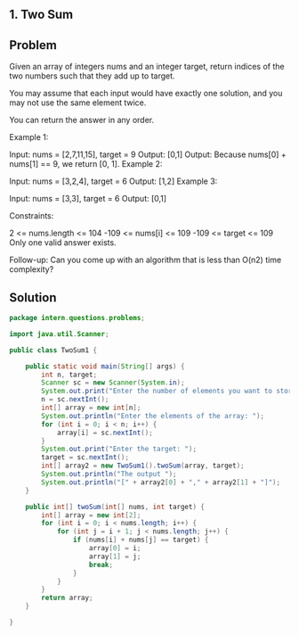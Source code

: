 ## 1. Two Sum

## Problem

Given an array of integers nums and an integer target, return indices of the two numbers such that they add up to target.

You may assume that each input would have exactly one solution, and you may not use the same element twice.

You can return the answer in any order.

 

Example 1:

Input: nums = [2,7,11,15], target = 9
Output: [0,1]
Output: Because nums[0] + nums[1] == 9, we return [0, 1].
Example 2:

Input: nums = [3,2,4], target = 6
Output: [1,2]
Example 3:

Input: nums = [3,3], target = 6
Output: [0,1]
 

Constraints:

2 <= nums.length <= 104
-109 <= nums[i] <= 109
-109 <= target <= 109
Only one valid answer exists.
 

Follow-up: Can you come up with an algorithm that is less than O(n2) time complexity?

## Solution

```java
package intern.questions.problems;

import java.util.Scanner;

public class TwoSum1 {

	public static void main(String[] args) {
		int n, target;
		Scanner sc = new Scanner(System.in);
		System.out.print("Enter the number of elements you want to store: ");
		n = sc.nextInt();
		int[] array = new int[n];
		System.out.println("Enter the elements of the array: ");
		for (int i = 0; i < n; i++) {
			array[i] = sc.nextInt();
		}
		System.out.print("Enter the target: ");
		target = sc.nextInt();
		int[] array2 = new TwoSum1().twoSum(array, target);
		System.out.println("The output ");
		System.out.println("[" + array2[0] + "," + array2[1] + "]");
	}

	public int[] twoSum(int[] nums, int target) {
		int[] array = new int[2];
		for (int i = 0; i < nums.length; i++) {
			for (int j = i + 1; j < nums.length; j++) {
				if (nums[i] + nums[j] == target) {
					array[0] = i;
					array[1] = j;
					break;
				}
			}
		}
		return array;
	}

}
```

